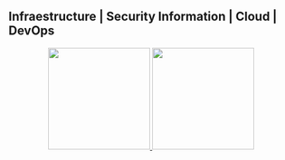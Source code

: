 ## Infraestructure | Security Information | Cloud | DevOps
<div align="center">
  <a href="https://github.com/lchiaratti">
  <img height="180em" src="https://github-readme-stats.vercel.app/api?username=lchiaratti&show_icons=true&theme=dracula&include_all_commits=true&count_private=true"/>
  <img height="180em" src="https://github-readme-stats.vercel.app/api/top-langs/?username=lchiaratti&layout=compact&langs_count=7&theme=dracula"/>
</div>

